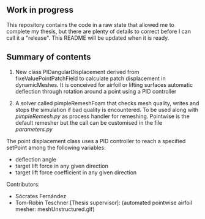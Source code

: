 ## Work in progress
This repository contains the code in a raw state that allowed me to complete my thesis, but there are plenty of details to correct before I can call it a "release". This README will be updated when it is ready.

## Summary of contents

1. New class PIDangularDisplacement derived from fixeValuePointPatchField<vector> to calculate patch displacement in dynamicMeshes. It is conceived for airfoil or lifting surfaces automatic deflection through rotation around a point using a PID controller


2. A solver called pimpleRemeshFoam that checks mesh quality, writes and stops the simulation if bad quality is encountered. To be used along with *pimpleRemesh.py* as process handler for remeshing. Pointwise is the default remesher but the call can be customised in the file *parameters.py*


The point displacement class uses a PID controller to reach a specified setPoint among the following variables:
- deflection angle
- target lift force in any given direction
- target lift force coefficient in any given direction

Contributors:
- Sócrates Fernández
- Tom-Robin Teschner [Thesis supervisor]: (automated pointwise airfoil mesher: meshUnstructured.glf)

